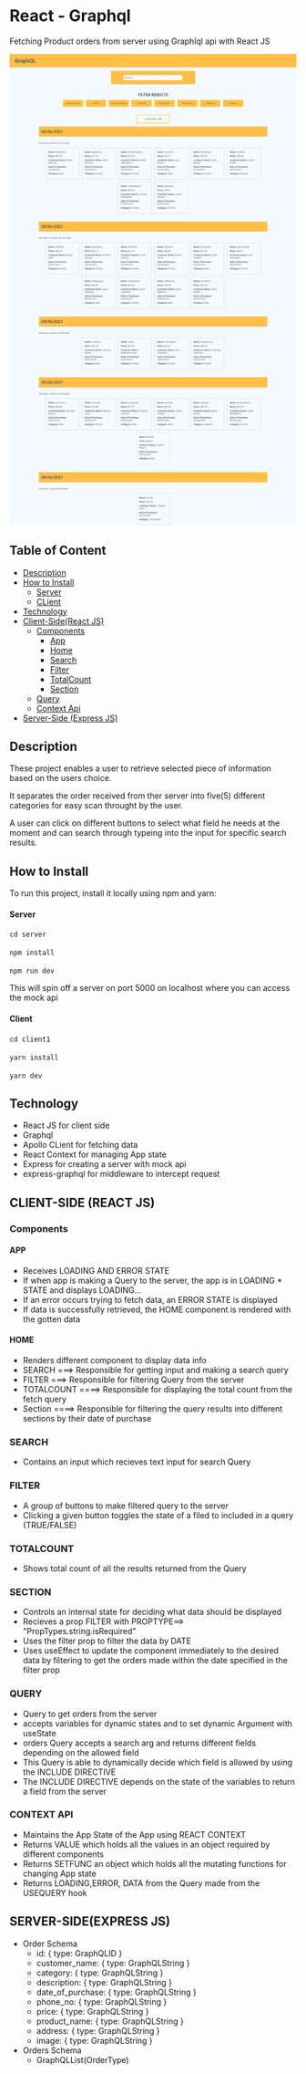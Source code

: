 # React - Graphql

Fetching Product orders from server using Graphlql api with React JS

![React Graghql](./graphql-react.png)

## Table of Content

- [Description](#description)
- [How to Install](#how-to-install)
  - [Server](#server)
  - [CLient](#client)
- [Technology](#technology)
- [Client-Side(React JS)](#client-side-react-js)
  - [Components](#components)
    - [App](#app)
    - [Home](#home)
    - [Search](#search)
    - [Filter](#filter)
    - [TotalCount](#totalcount)
    - [Section](#section)
  - [Query](#query)
  - [Context Api](#context-api)
- [Server-Side (Express JS)](#server-sideexpress-js)

## Description

These project enables a user to retrieve selected piece of information based on the users choice.

It separates the order received from ther server into five(5) different categories for easy scan throught by the user.

A user can click on different buttons to select what field he needs at the moment and can search through typeing into the input for specific search results.

## How to Install

To run this project, install it locally using npm and yarn:

#### Server

```
cd server

npm install

npm run dev

```

This will spin off a server on port 5000 on localhost where you can access the mock api

#### Client

```
cd client1

yarn install

yarn dev

```

## Technology

- React JS for client side
- Graphql
- Apollo CLient for fetching data
- React Context for managing App state
- Express for creating a server with mock api
- express-graphql for middleware to intercept request

## CLIENT-SIDE (REACT JS)

### Components

#### APP

- Receives LOADING AND ERROR STATE
- If when app is making a Query to the server, the app is in LOADING \* STATE and displays LOADING...
- If an error occurs trying to fetch data, an ERROR STATE is displayed
- If data is successfully retrieved, the HOME component is rendered with the gotten data

#### HOME

- Renders different component to display data info
- SEARCH ===> Responsible for getting input and making a search query
- FILTER ===> Responsible for filtering Query from the server
- TOTALCOUNT ====> Responsible for displaying the total count from the fetch query
- Section ====> Responsible for filtering the query results into different sections by their date of purchase

### SEARCH

- Contains an input which recieves text input for search Query

### FILTER

- A group of buttons to make filtered query to the server
- Clicking a given button toggles the state of a filed to included in a query (TRUE/FALSE)

### TOTALCOUNT

- Shows total count of all the results returned from the Query

### SECTION

- Controls an internal state for deciding what data should be displayed
- Recieves a prop FILTER with PROPTYPE==> "PropTypes.string.isRequired"
- Uses the filter prop to filter the data by DATE
- Uses useEffect to update the component immediately to the desired data by filtering to get the orders made within the date specified in the filter prop

### QUERY

- Query to get orders from the server
- accepts variables for dynamic states and to set dynamic Argument with useState
- orders Query accepts a search arg and returns different fields depending on the allowed field
- This Query is able to dynamically decide which field is allowed by using the INCLUDE DIRECTIVE
- The INCLUDE DIRECTIVE depends on the state of the variables to return a field from the server

### CONTEXT API

- Maintains the App State of the App using REACT CONTEXT
- Returns VALUE which holds all the values in an object required by different components
- Returns SETFUNC an object which holds all the mutating functions for changing App state
- Returns LOADING,ERROR, DATA from the Query made from the USEQUERY hook

## SERVER-SIDE(EXPRESS JS)

- Order Schema
  - id: { type: GraphQLID }
  - customer_name: { type: GraphQLString }
  - category: { type: GraphQLString }
  - description: { type: GraphQLString }
  - date_of_purchase: { type: GraphQLString }
  - phone_no: { type: GraphQLString }
  - price: { type: GraphQLString }
  - product_name: { type: GraphQLString }
  - address: { type: GraphQLString }
  - image: { type: GraphQLString }
- Orders Schema
  - GraphQLList(OrderType)
